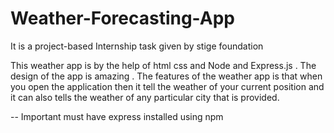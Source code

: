 # Weather-Forecasting-App
It is a project-based Internship task given by stige foundation

This weather app is by the help of html css and Node and Express.js . The design of the app is amazing . The features of the weather app is that when you open the application then it tell the weather of your current position and it can also tells the weather of any particular city that is provided. 

-- Important must have express installed using npm
